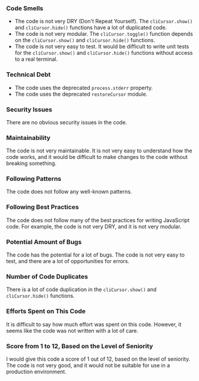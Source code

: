 ### Code Smells

* The code is not very DRY (Don't Repeat Yourself). The `cliCursor.show()` and `cliCursor.hide()` functions have a lot of duplicated code.
* The code is not very modular. The `cliCursor.toggle()` function depends on the `cliCursor.show()` and `cliCursor.hide()` functions.
* The code is not very easy to test. It would be difficult to write unit tests for the `cliCursor.show()` and `cliCursor.hide()` functions without access to a real terminal.

### Technical Debt

* The code uses the deprecated `process.stderr` property.
* The code uses the deprecated `restoreCursor` module.

### Security Issues

There are no obvious security issues in the code.

### Maintainability

The code is not very maintainable. It is not very easy to understand how the code works, and it would be difficult to make changes to the code without breaking something.

### Following Patterns

The code does not follow any well-known patterns.

### Following Best Practices

The code does not follow many of the best practices for writing JavaScript code. For example, the code is not very DRY, and it is not very modular.

### Potential Amount of Bugs

The code has the potential for a lot of bugs. The code is not very easy to test, and there are a lot of opportunities for errors.

### Number of Code Duplicates

There is a lot of code duplication in the `cliCursor.show()` and `cliCursor.hide()` functions.

### Efforts Spent on This Code

It is difficult to say how much effort was spent on this code. However, it seems like the code was not written with a lot of care.

### Score from 1 to 12, Based on the Level of Seniority

I would give this code a score of 1 out of 12, based on the level of seniority. The code is not very good, and it would not be suitable for use in a production environment.